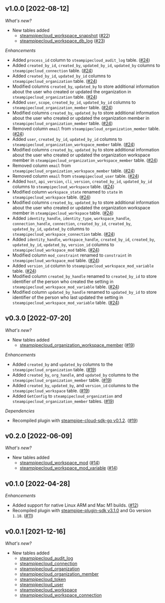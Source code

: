 ## v1.0.0 [2022-08-12]

_What's new?_

- New tables added
  - [steampipecloud_workspace_snapshot](https://hub.steampipe.io/plugins/turbot/steampipecloud/tables/steampipecloud_workspace_snapshot) ([#22](https://github.com/turbot/steampipe-plugin-steampipecloud/pull/22))
  - [steampipecloud_workspace_db_log](https://hub.steampipe.io/plugins/turbot/steampipecloud/tables/steampipecloud_workspace_db_log) ([#23](https://github.com/turbot/steampipe-plugin-steampipecloud/pull/23))

_Enhancements_

- Added `process_id` column to `steampipecloud_audit_log` table. ([#24](https://github.com/turbot/steampipe-plugin-steampipecloud/pull/24))
- Added `created_by_id`, `created_by`, `updated_by_id`, `updated_by` columns to `steampipecloud_connection` table. ([#24](https://github.com/turbot/steampipe-plugin-steampipecloud/pull/24))
- Added `created_by_id`, `updated_by_id` columns to `steampipecloud_organization` table. ([#24](https://github.com/turbot/steampipe-plugin-steampipecloud/pull/24))
- Modified columns `created_by`, `updated_by` to store additional information about the user who created or updated the organization in `steampipecloud_organization` table. ([#24](https://github.com/turbot/steampipe-plugin-steampipecloud/pull/24))
- Added `user`, `scope`, `created_by_id`, `updated_by_id` columns to `steampipecloud_organization_member` table. ([#24](https://github.com/turbot/steampipe-plugin-steampipecloud/pull/24))
- Modified columns `created_by`, `updated_by` to store additional information about the user who created or updated the organization member in `steampipecloud_organization_member` table. ([#24](https://github.com/turbot/steampipe-plugin-steampipecloud/pull/24))
- Removed column `email` from `steampipecloud_organization_member` table. ([#24](https://github.com/turbot/steampipe-plugin-steampipecloud/pull/24))
- Added `user`, `created_by_id`, `updated_by_id` columns to `steampipecloud_organization_workspace_member` table. ([#24](https://github.com/turbot/steampipe-plugin-steampipecloud/pull/24))
- Modified columns `created_by`, `updated_by` to store additional information about the user who created or updated the organization workspace member in `steampipecloud_organization_workspace_member` table. ([#24](https://github.com/turbot/steampipe-plugin-steampipecloud/pull/24))
- Removed column `email` from `steampipecloud_organization_workspace_member` table. ([#24](https://github.com/turbot/steampipe-plugin-steampipecloud/pull/24))
- Removed column `email` from `steampipecloud_user` table. ([#24](https://github.com/turbot/steampipe-plugin-steampipecloud/pull/24))
- Added `host`, `api_version`, `cli_version`, `created_by_id`, `updated_by_id` columns to `steampipecloud_workspace` table. ([#24](https://github.com/turbot/steampipe-plugin-steampipecloud/pull/24))
- Modified column `workspace_state` renamed to `state` in `steampipecloud_workspace` table. ([#24](https://github.com/turbot/steampipe-plugin-steampipecloud/pull/24))
- Modified columns `created_by`, `updated_by` to store additional information about the user who created or updated the organization workspace member in `steampipecloud_workspace` table. ([#24](https://github.com/turbot/steampipe-plugin-steampipecloud/pull/24))
- Added `identity_handle`, `identity_type`, `workspace_handle`, `connection_handle`, `connection`, `created_by_id`, `created_by`, `updated_by_id`, `updated_by` columns to `steampipecloud_workspace_connection` table. ([#24](https://github.com/turbot/steampipe-plugin-steampipecloud/pull/24))
- Added `identity_handle`, `workspace_handle`, `created_by_id`, `created_by`, `updated_by_id`, `updated_by`, `version_id` columns to `steampipecloud_workspace_mod` table. ([#24](https://github.com/turbot/steampipe-plugin-steampipecloud/pull/24))
- Modified column `mod_constraint` renamed to `constraint` in `steampipecloud_workspace_mod` table. ([#24](https://github.com/turbot/steampipe-plugin-steampipecloud/pull/24))
- Added `version_id` column to `steampipecloud_workspace_mod_variable` table. ([#24](https://github.com/turbot/steampipe-plugin-steampipecloud/pull/24))
- Modified column `created_by_handle` renamed to `created_by_id` to store identifier of the person who created the setting in `steampipecloud_workspace_mod_variable` table. ([#24](https://github.com/turbot/steampipe-plugin-steampipecloud/pull/24))
- Modified column `updated_by_handle` renamed to `updated_by_id` to store identifier of the person who last updated the setting in `steampipecloud_workspace_mod_variable` table. ([#24](https://github.com/turbot/steampipe-plugin-steampipecloud/pull/24))

## v0.3.0 [2022-07-20]

_What's new?_

- New tables added
  - [steampipecloud_organization_workspace_member](https://hub.steampipe.io/plugins/turbot/steampipecloud/tables/steampipecloud_organization_workspace_member) ([#19](https://github.com/turbot/steampipe-plugin-steampipecloud/pull/19))

_Enhancements_

- Added `created_by` and `updated_by` columns to the `steampipecloud_organization` table. ([#19](https://github.com/turbot/steampipe-plugin-steampipecloud/pull/19))
- Added `created_by`, `org_handle`, and `updated_by` columns to the `steampipecloud_organization_member` table. ([#19](https://github.com/turbot/steampipe-plugin-steampipecloud/pull/19))
- Added `created_by`, `updated_by`, and `version_id` columns to the `steampipecloud_workspace` table. ([#19](https://github.com/turbot/steampipe-plugin-steampipecloud/pull/19))
- Added `GetConfig` to `steampipecloud_organization` and `steampipecloud_organization_member` tables. ([#19](https://github.com/turbot/steampipe-plugin-steampipecloud/pull/19))

_Dependencies_

- Recompiled plugin with [steampipe-cloud-sdk-go v0.1.2](https://github.com/turbot/steampipe-cloud-sdk-go/blob/main/CHANGELOG.md#012-2022-07-19). ([#19](https://github.com/turbot/steampipe-plugin-steampipecloud/pull/19))

## v0.2.0 [2022-06-09]

_What's new?_

- New tables added
  - [steampipecloud_workspace_mod](https://hub.steampipe.io/plugins/turbot/steampipecloud/tables/steampipecloud_workspace_mod) ([#14](https://github.com/turbot/steampipe-plugin-steampipecloud/pull/14))
  - [steampipecloud_workspace_mod_variable](https://hub.steampipe.io/plugins/turbot/steampipecloud/tables/steampipecloud_workspace_mod_variable) ([#14](https://github.com/turbot/steampipe-plugin-steampipecloud/pull/14))

## v0.1.0 [2022-04-28]

_Enhancements_

- Added support for native Linux ARM and Mac M1 builds. ([#12](https://github.com/turbot/steampipe-plugin-steampipecloud/pull/12))
- Recompiled plugin with [steampipe-plugin-sdk v3.1.0](https://github.com/turbot/steampipe-plugin-sdk/blob/main/CHANGELOG.md#v310--2022-03-30) and Go version `1.18`. ([#11](https://github.com/turbot/steampipe-plugin-steampipecloud/pull/11))

## v0.0.1 [2021-12-16]

_What's new?_

- New tables added
  - [steampipecloud_audit_log](https://hub.steampipe.io/plugins/turbot/steampipecloud/tables/steampipecloud_audit_log)
  - [steampipecloud_connection](https://hub.steampipe.io/plugins/turbot/steampipecloud/tables/steampipecloud_connection)
  - [steampipecloud_organization](https://hub.steampipe.io/plugins/turbot/steampipecloud/tables/steampipecloud_organization)
  - [steampipecloud_organization_member](https://hub.steampipe.io/plugins/turbot/steampipecloud/tables/steampipecloud_organization_member)
  - [steampipecloud_token](https://hub.steampipe.io/plugins/turbot/steampipecloud/tables/steampipecloud_token)
  - [steampipecloud_user](https://hub.steampipe.io/plugins/turbot/steampipecloud/tables/steampipecloud_user)
  - [steampipecloud_workspace](https://hub.steampipe.io/plugins/turbot/steampipecloud/tables/steampipecloud_workspace)
  - [steampipecloud_workspace_connection](https://hub.steampipe.io/plugins/turbot/steampipecloud/tables/steampipecloud_connection)
